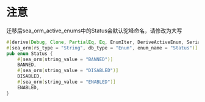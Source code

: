 # 注意

迁移后sea_orm_active_enums中的Status会默认驼峰命名，请修改为大写

```rust
#[derive(Debug, Clone, PartialEq, Eq, EnumIter, DeriveActiveEnum, Serialize, Deserialize)]
#[sea_orm(rs_type = "String", db_type = "Enum", enum_name = "Status")]
pub enum Status {
    #[sea_orm(string_value = "BANNED")]
    BANNED,
    #[sea_orm(string_value = "DISABLED")]
    DISABLED,
    #[sea_orm(string_value = "ENABLED")]
    ENABLED,
}
```
